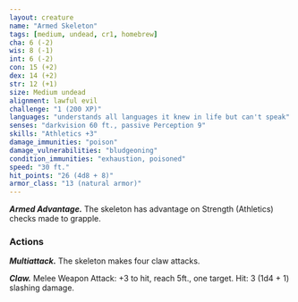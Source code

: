 ```yaml
---
layout: creature
name: "Armed Skeleton"
tags: [medium, undead, cr1, homebrew]
cha: 6 (-2)
wis: 8 (-1)
int: 6 (-2)
con: 15 (+2)
dex: 14 (+2)
str: 12 (+1)
size: Medium undead
alignment: lawful evil
challenge: "1 (200 XP)"
languages: "understands all languages it knew in life but can't speak"
senses: "darkvision 60 ft., passive Perception 9"
skills: "Athletics +3"
damage_immunities: "poison"
damage_vulnerabilities: "bludgeoning"
condition_immunities: "exhaustion, poisoned"
speed: "30 ft."
hit_points: "26 (4d8 + 8)"
armor_class: "13 (natural armor)"
---
```


***Armed Advantage.*** The skeleton has advantage on Strength (Athletics) checks made to grapple.

### Actions

***Multiattack.*** The skeleton makes four claw attacks.

***Claw.*** Melee Weapon Attack: +3 to hit, reach 5ft., one target.  Hit: 3 (1d4 + 1) slashing damage.
